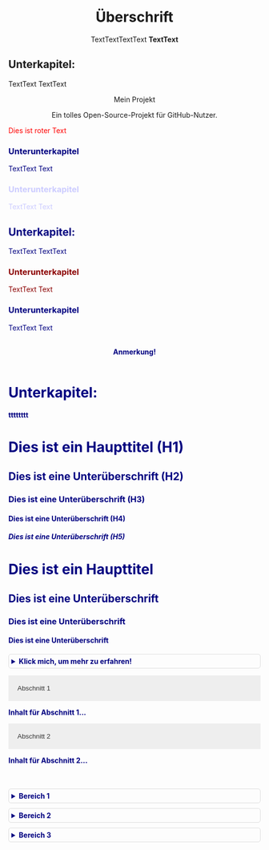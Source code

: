 <center>

# Überschrift

TextTextTextText
**TextText**
</center>


<h2>Unterkapitel:</h2>

TextText
TextText
<p align="center">Mein Projekt</p>
<p align="center">Ein tolles Open-Source-Projekt für GitHub-Nutzer.</p>

<span style="color: red;">Dies ist roter Text</span>


<font color="#000080">
<h3>Unterunterkapitel</h3>

TextText
Text
</font>
<font color="#CCCCFF">
<h3>Unterunterkapitel</h3>

TextText
Text
</font>
<font color="#000080">



<h2>Unterkapitel:</h2>

TextText
TextText

<font color="#8b0000">
<h3>Unterunterkapitel</h3>

TextText
Text
</font>
<font color="#000080">
<h3>Unterunterkapitel</h3>

TextText
Text
</font>
<font color="#000080">

<br>
<center>
    <b>
        Anmerkung!
        <br>
        <br>
        
    
</center>
<h1>Unterkapitel:</h1>

tttttttt


# Dies ist ein Haupttitel (H1)

## Dies ist eine Unterüberschrift (H2)

### Dies ist eine Unterüberschrift (H3)

#### Dies ist eine Unterüberschrift (H4)

##### Dies ist eine Unterüberschrift (H5)

<h1>Dies ist ein Haupttitel</h1>

<h2>Dies ist eine Unterüberschrift</h2>

<h3>Dies ist eine Unterüberschrift</h3>

<h4>Dies ist eine Unterüberschrift</h4>
<font color="#000080">
<details>
  <summary>Klick mich, um mehr zu erfahren!</summary>

  Hier ist der Inhalt, der in der klapplaren Box angezeigt wird. Dies kann beliebiger Markdown-Text sein.

  Zum Beispiel eine Liste:
  - Punkt 1
  - Punkt 2
  - Punkt 3
</details>
</font>


<!DOCTYPE html>
<html lang="en">
<head>
  <meta charset="UTF-8">
  <meta name="viewport" content="width=device-width, initial-scale=1.0">
  <style>
    .accordion {
      background-color: #eee;
      color: #333;
      cursor: pointer;
      padding: 18px;
      width: 100%;
      text-align: left;
      border: none;
      outline: none;
      transition: 0.4s;
    }

    .panel {
      padding: 0 18px;
      display: none;
      background-color: white;
      overflow: hidden;
    }
  </style>
</head>
<body>

<button class="accordion">Abschnitt 1</button>
<div class="panel">
  <p>Inhalt für Abschnitt 1...</p>
</div>

<button class="accordion">Abschnitt 2</button>
<div class="panel">
  <p>Inhalt für Abschnitt 2...</p>
</div>

<script>
  var acc = document.getElementsByClassName("accordion");
  var i;

  for (i = 0; i < acc.length; i++) {
    acc[i].addEventListener("click", function() {
      this.classList.toggle("active");
      var panel = this.nextElementSibling;
      if (panel.style.display === "block") {
        panel.style.display = "none";
      } else {
        panel.style.display = "block";
      }
    });
  }
</script>

</body>
</html>


<br>
<br>
        


<style>
  details {
    border: 1px solid #ddd;
    padding: 5px;
    margin-bottom: 10px;
    border-radius: 5px;
  }
  summary {
    cursor: pointer;
  }
</style>

<details>
  <summary>Bereich 1</summary>
  
  Inhalt des Bereichs 1.

</details>

<details>
  <summary>Bereich 2</summary>
  
  Inhalt des Bereichs 2.

</details>

<details>
  <summary>Bereich 3</summary>
  
  Inhalt des Bereichs 3.

</details>

